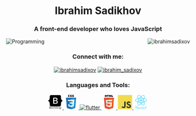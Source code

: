 <div align="center">

<h1 align="center">Ibrahim Sadikhov</h1>
<h3 align="center">A front-end developer who loves JavaScript</h3>
<img align="left" src="https://media4.giphy.com/media/qgQUggAC3Pfv687qPC/giphy.gif" alt="Programming">

<p align="right"> <img src="https://komarev.com/ghpvc/?username=ibrahimsadixov&label=Profile%20views&color=0e75b6&style=flat" alt="ibrahimsadixov" /> </p>

<h3 align="center">Connect with me:</h3>
<p align="center">
<a href="https://linkedin.com/in/ibrahimsadixov" target="blank"><img align="center" src="[https://raw.githubusercontent.com/rahuldkjain/github-profile-readme-generator/master/src/images/icons/Social/linked-in-alt.svg](https://images.freeimages.com/fic/images/icons/2779/simple_icons/512/linkedin_512_black.png)" alt="ibrahimsadixov" height="30" width="40" /></a>
<a href="https://instagram.com/ibrahim_sadixov" target="blank"><img align="center" src="[https://raw.githubusercontent.com/rahuldkjain/github-profile-readme-generator/master/src/images/icons/Social/instagram.svg](https://icon-library.com/images/instagram-icon-vector-white/instagram-icon-vector-white-28.jpg)" alt="ibrahim_sadixov" height="30" width="40" /></a>
</p>
  <h3 align="center">Languages and Tools:</h3>
<p align="center"> <a href="https://getbootstrap.com" target="_blank" rel="noreferrer"> <img src="https://raw.githubusercontent.com/devicons/devicon/master/icons/bootstrap/bootstrap-plain-wordmark.svg" alt="bootstrap" width="40" height="40"/> </a> <a href="https://www.w3schools.com/css/" target="_blank" rel="noreferrer"> <img src="https://raw.githubusercontent.com/devicons/devicon/master/icons/css3/css3-original-wordmark.svg" alt="css3" width="40" height="40"/> </a> <a href="https://flutter.dev" target="_blank" rel="noreferrer"> <img src="https://www.vectorlogo.zone/logos/flutterio/flutterio-icon.svg" alt="flutter" width="40" height="40"/> </a> <a href="https://www.w3.org/html/" target="_blank" rel="noreferrer"> <img src="https://raw.githubusercontent.com/devicons/devicon/master/icons/html5/html5-original-wordmark.svg" alt="html5" width="40" height="40"/> </a> <a href="https://developer.mozilla.org/en-US/docs/Web/JavaScript" target="_blank" rel="noreferrer"> <img src="https://raw.githubusercontent.com/devicons/devicon/master/icons/javascript/javascript-original.svg" alt="javascript" width="40" height="40"/> </a> <a href="https://reactjs.org/" target="_blank" rel="noreferrer"> <img src="https://raw.githubusercontent.com/devicons/devicon/master/icons/react/react-original-wordmark.svg" alt="react" width="40" height="40"/> </a> </p>

 

